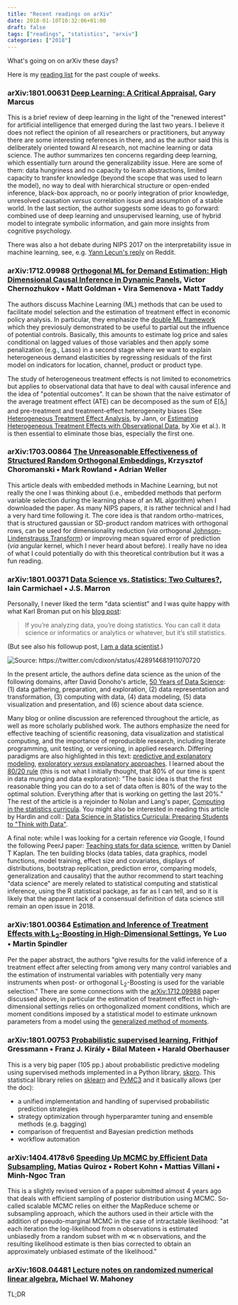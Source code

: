 ```yaml
---
title: "Recent readings on arXiv"
date: 2018-01-10T10:32:06+01:00
draft: false
tags: ["readings", "statistics", "arxiv"]
categories: ["2018"]
---
```


What's going on on arXiv these days?

Here is my [reading list](http://aliquote.org/pub/arxiv.bib) for the past couple of weeks.

### arXiv:1801.00631 [Deep Learning: A Critical Appraisal](https://arxiv.org/abs/1801.00631), Gary Marcus

This is a brief review of deep learning in the light of the "renewed interest" for artificial intelligence that emerged during the last two years. I believe it does not reflect the opinion of all researchers or practitioners, but anyway there are some interesting references in there, and as the author said this is deliberately oriented toward AI research, not machine learning or data science. The author summarizes ten concerns regarding deep learning, which essentially turn around the generalizability issue. Here are some of them: data hungriness and no capacity to learn abstractions, limited capacity to transfer knowledge (beyond the scope that was used to learn the model), no way to deal with hierarchical structure or open-ended inference, black-box approach, no or poorly integration of prior knowledge, unresolved causation _versus_ correlation issue and assumption of a stable world. In the last section, the author suggests some ideas to go forward: combined use of deep learning and unsupervised learning, use of hybrid model to integrate symbolic information, and gain more insights from cognitive psychology.

There was also a hot debate during NIPS 2017 on the interpretability issue in machine learning, see, e.g. [Yann Lecun's reply](https://www.reddit.com/r/MachineLearning/comments/7i1uer/n_yann_lecun_response_to_ali_rahimis_nips_lecture/) on Reddit.

### arXiv:1712.09988 [Orthogonal ML for Demand Estimation: High Dimensional Causal Inference in Dynamic Panels](https://arxiv.org/abs/1712.09988), Victor Chernozhukov • Matt Goldman • Vira Semenova • Matt Taddy

The authors discuss Machine Learning (ML) methods that can be used to facilitate model selection and the estimation of treatment effect in economic policy analysis. In particular, they emphasize the [double ML framework](https://economics.mit.edu/files/12591) which they previosuly demonstrated to be useful to partial out the influence of potential controls. Basically, this amounts to estimate log price and sales conditional on lagged values of those variables and then apply some penalization (e.g., Lasso) in a second stage where we want to explain heterogeneous demand elasticities by regressing residuals of the first model on indicators for location, channel, product or product type.

The study of heterogeneous treatment effects is not limited to econometrics but applies to observational data that have to deal with causal inference and the idea of "potential outcomes". It can be shown that the naive estimator of the average treatment effect (ATE) can be decomposed as the sum of E[δ<sub>i</sub>] and pre-treatment and treatment-effect heterogeneity biases (See [Heterogeneous Treatment Effect Analysis](https://www.stata.com/meeting/germany10/germany10_jann.pdf), by Jann, or [Estimating Heterogeneous Treatment Effects with Observational Data](https://www.ncbi.nlm.nih.gov/pmc/articles/PMC3591476), by Xie et al.). It is then essential to eliminate those bias, especially the first one.

### arXiv:1703.00864 [The Unreasonable Effectiveness of Structured Random Orthogonal Embeddings](https://arxiv.org/abs/1703.00864), Krzysztof Choromanski • Mark Rowland • Adrian Weller

This article deals with embedded methods in Machine Learning, but not really the one I was thinking about (i.e., embedded methods that perform variable selection during the learning phase of an ML algorithm) when I downloaded the paper. As many NIPS papers, it is rather technical and I had a very hard time following it. The core idea is that random ortho-matrices, that is structured gaussian or SD-product random matrices with orthogonal rows, can be used for dimensionality reduction (_via_ orthogonal [Johnson-Lindenstrauss Transform](https://en.wikipedia.org/wiki/Johnson–Lindenstrauss_lemma)) or improving mean squared error of prediction (_via_ angular kernel, which I never heard about before). I really have no idea of what I could potentially do with this theoretical contribution but it was a fun reading.

### arXiv:1801.00371 [Data Science vs. Statistics: Two Cultures?](https://arxiv.org/abs/1801.00371), Iain Carmichael • J.S. Marron

Personally, I never liked the term "data scientist" and I was quite happy with what Karl Broman put on his [blog post](https://kbroman.wordpress.com/2013/04/05/data-science-is-statistics/):

> If you’re analyzing data, you’re doing statistics. You can call it data science or informatics or analytics or whatever, but it’s still statistics.

(But see also his followup post, [I am a data scientist](https://kbroman.wordpress.com/2016/04/08/i-am-a-data-scientist/).)

![Source: <https://twitter.com/cdixon/status/428914681911070720>](http://aliquote.org/pub/img/BfOTdpkIUAA0UXA.jpg-large.jpeg)

In the present article, the authors define data science as the union of the following domains, after David Donoho's article, [50 Years of Data Science](http://www.tandfonline.com/doi/abs/10.1080/10618600.2017.1384734): (1) data gathering, preparation, and exploration, (2) data representation and transformation, (3) computing with data, (4) data modeling, (5) data visualization and presentation, and (6) science about data science.

Many blog or online discussion are referenced throughout the article, as well as more scholarly published work. The authors emphasize the need for effective teaching of scientific reasoning, data visualization and statistical computing, and the importance of reproducible research, including literate programming, unit testing, or versioning, in applied research. Differing paradigms are also highlighted in this text: [predictive and explanatory modeling](https://projecteuclid.org/download/pdf_1/euclid.ss/1009213726), [exploratory _versus_ explanatory approaches](http://www.aliquote.org/cours/2013_AS/docs/Tukey1980.pdf). I learned about the [80/20 rule](https://simplystatistics.org/2014/03/20/the-8020-rule-of-statistical-methods-development/) (this is not what I initially thought, that 80% of our time is spent in data munging and data exploration): "The basic idea is that the first reasonable thing you can do to a set of data often is 80% of the way to the optimal solution. Everything after that is working on getting the last 20%." The rest of the article is a rejoinder to Nolan and Lang's paper, [Computing in the statistics curricula](https://www.stat.berkeley.edu/~statcur/Preprints/ComputingCurric3.pdf). You might also be interested in reading this article by Hardin and coll.: [Data Science in Statistics Curricula: Preparing Students to "Think with Data"](http://www.stat.purdue.edu/~mdw/papers/paper032.pdf).

A final note: while I was looking for a certain reference _via_ Google, I found the following PeerJ paper: [Teaching stats for data science](https://peerj.com/preprints/3205/), written by Daniel T Kaplan. The ten building blocks (data tables, data graphics, model functions, model training, effect size and covariates, displays of distributions, bootstrap replication, prediction error, comparing models, generalization and causality) that the author recommend to start teaching "data science" are merely related to statistical computing and statistical inference, using the R statistical package, as far as I can tell, and so it is likely that the apparent lack of a consensual definition of data science still remain an open issue in 2018.

### arXiv:1801.00364 [Estimation and Inference of Treatment Effects with L<sub>2</sub>-Boosting in High-Dimensional Settings](https://arxiv.org/abs/1801.00364), Ye Luo • Martin Spindler

Per the paper abstract, the authors "give results for the valid inference of a treatment effect after selecting from among very many control variables and the estimation of instrumental variables with potentially very many instruments when post- or orthogonal L<sub>2</sub>-Boosting is used for the variable selection." There are some connections with the [arXiv:1712.09988](https://arxiv.org/abs/1712.09988) paper discussed above, in particular the estimation of treatment effect in high-dimensional settings relies on orthogonalized moment conditions, which are moment conditions imposed by a statistical model to estimate unknown parameters from a model using the [generalized method of moments](https://en.wikipedia.org/wiki/Generalized_method_of_moments).

### arXiv:1801.00753 [Probabilistic supervised learning](https://arxiv.org/abs/1801.00753), Frithjof Gressmann • Franz J. Király • Bilal Mateen • Harald Oberhauser

This is a very big paper (105 pp.) about probabilistic predictive modeling using supervised methods implemented in a Python library, [skpro](http://skpro.ml). This statistical library relies on [sklearn](http://scikit-learn.org/stable/) and [PyMC3](http://docs.pymc.io) and it basically allows (per the doc):

- a unified implementation and handling of supervised probabilistic prediction strategies
- strategy optimization through hyperparamter tuning and ensemble methods (e.g. bagging)
- comparison of frequentist and Bayesian prediction methods
- workflow automation

### arXiv:1404.4178v6 [Speeding Up MCMC by Efficient Data Subsampling](https://arxiv.org/abs/1404.4178), Matias Quiroz • Robert Kohn • Mattias Villani • Minh-Ngoc Tran

This is a slightly revised version of a paper submitted almost 4 years ago that deals with efficient sampling of posterior distribution using MCMC. So-called scalable MCMC relies on either the MapReduce scheme or subsampling approach, which the authors used in their article with the addition of pseudo-marginal MCMC in the case of intractable likelihood: "at each iteration the log-likelihood from n observations is estimated unbiasedly from a random subset with m ≪ n observations, and the resulting likelihood estimate is then bias corrected to obtain an approximately unbiased estimate of the likelihood."

### arXiv:1608.04481 [Lecture notes on randomized numerical linear algebra](https://arxiv.org/abs/1608.04481), Michael W. Mahoney

TL;DR
